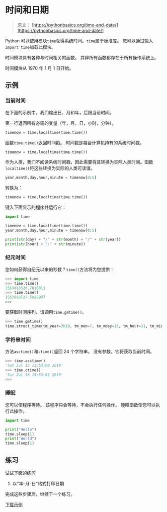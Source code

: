 # 时间和日期

> 原文： [https://pythonbasics.org/time-and-date/](https://pythonbasics.org/time-and-date/)

Python 可以使用模块`time`获得系统时间。`time`属于标准库。 您可以通过输入`import time`加载此模块。

时间模块具有各种与时间相关的函数。 并非所有函数都存在于所有操作系统上。

时间模块从 1970 年 1 月 1 日开始。



## 示例

### 当前时间

在下面的示例中，我们输出日，月和年，后跟当前时间。

第一行返回所有必需的变量（年，月，日，小时，分钟）。

```py
timenow = time.localtime(time.time())

```

函数`time.time()`返回时间戳。 时间戳是每台计算机持有的系统时间戳。

```py
timenow = time.localtime(time.time())

```

作为人类，我们不阅读系统时间戳，因此需要将其转换为实际人类时间。函数`localtime()`将这些转换为实际的人类可读值。

```py
year,month,day,hour,minute = timenow[0:5]

```

转换为：

```py
timenow = time.localtime(time.time())

```

键入下面显示的程序并运行它：

```py
import time

timenow = time.localtime(time.time())
year,month,day,hour,minute = timenow[0:5]

print(str(day) + "/" + str(month) + "/" + str(year))
print(str(hour) + ":" + str(minute))

```

### 纪元时间

您如何获得自纪元以来的秒数？`time()`方法将为您提供：

```py
>>> import time
>>> time.time()
1563018526.7016013
>>> time.time()
1563018527.5820937
>>> 

```

要获取时间序列，请调用`time.gmtime()`。

```py
>>> time.gmtime()
time.struct_time(tm_year=2019, tm_mon=7, tm_mday=13, tm_hour=11, tm_min=49, tm_sec=39, tm_wday=5, tm_yday=194, tm_isdst=0)

```

### 字符串时间

方法`asctime()`和`ctime()`返回 24 个字符串。 没有参数，它将获取当前时间。

```py
>>> time.asctime()
'Sat Jul 13 13:53:00 2019'
>>> time.ctime()
'Sat Jul 13 13:53:01 2019'
>>>

```

### 睡眠

您可以使程序等待。 该程序只会等待，不会执行任何操作。 睡眠函数使您可以执行此操作。

```py
import time

print("Hello")
time.sleep(1)
print("World")
time.sleep(1)

```

## 练习

试试下面的练习

1.  以“年-月-日”格式打印日期

完成这些步骤后，继续下一个练习。

[下载示例](https://gum.co/dcsp)